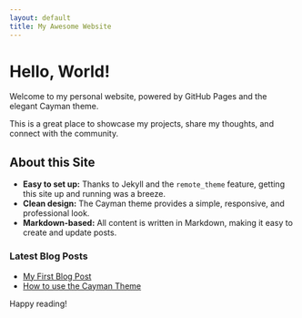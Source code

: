```yaml
---
layout: default
title: My Awesome Website
---
```


# Hello, World!

Welcome to my personal website, powered by GitHub Pages and the elegant Cayman theme.

This is a great place to showcase my projects, share my thoughts, and connect with the community.

## About this Site

- **Easy to set up:** Thanks to Jekyll and the `remote_theme` feature, getting this site up and running was a breeze.
- **Clean design:** The Cayman theme provides a simple, responsive, and professional look.
- **Markdown-based:** All content is written in Markdown, making it easy to create and update posts.

### Latest Blog Posts

- [My First Blog Post](/2025-08-10-my-first-post.md)
- [How to use the Cayman Theme](/2025-08-15-how-to-use-cayman.md)

Happy reading!
